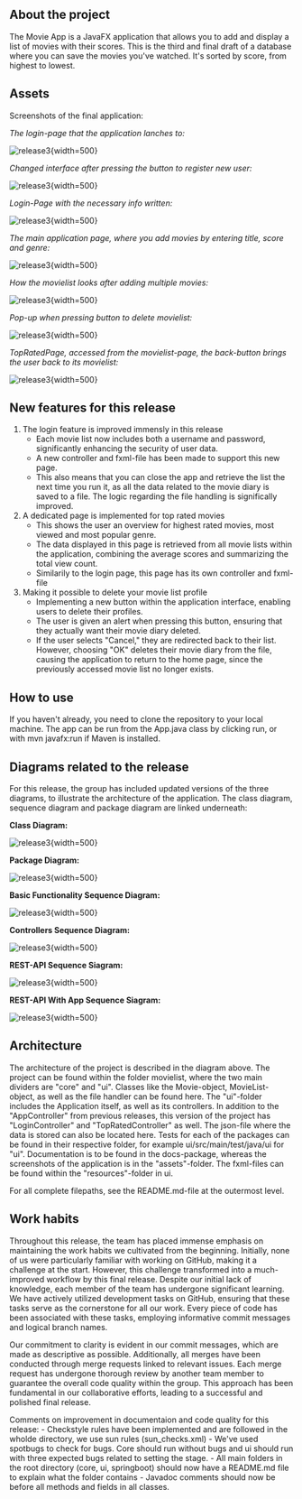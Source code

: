 ## About the project

The Movie App is a JavaFX application that allows you to add and display a list of movies with their scores. This is the third and final draft of a database where you can save the movies you've watched. It's sorted by score, from highest to lowest.

## Assets

Screenshots of the final application:

_The login-page that the application lanches to:_

![release3](assets/release3/(1)LoginPage.png "Picture"){width=500}

_Changed interface after pressing the button to register new user:_

![release3](assets/release3/(2)MakeNewMovieList.png "Picture"){width=500}

_Login-Page with the necessary info written:_

![release3](assets/release3/(3)LoginWithInfo.png "Picture"){width=500}

_The main application page, where you add movies by entering title, score and genre:_

![release3](assets/release3/(4)AddMovieToNewList.png "Picture"){width=500}

_How the movielist looks after adding multiple movies:_

![release3](assets/release3/(5)MoviesInList.png "Picture"){width=500}

_Pop-up when pressing button to delete movielist:_

![release3](assets/release3/(6)DeleteMovieList.png "Picture"){width=500}

_TopRatedPage, accessed from the movielist-page, the back-button brings the user back to its movielist:_

![release3](assets/release3/(7)TopRatedPage.png "Picture"){width=500}

## New features for this release

1. The login feature is improved immensly in this release
    - Each movie list now includes both a username and password, significantly enhancing the security of user data.
    - A new controller and fxml-file has been made to support this new page.
    - This also means that you can close the app and retrieve the list the next time you run it, as all the data related to the movie diary is saved to a file. The logic regarding the file handling is significally improved.
2. A dedicated page is implemented for top rated movies
    - This shows the user an overview for highest rated movies, most viewed and most popular genre.
    - The data displayed in this page is retrieved from all movie lists within the application, combining the average scores and summarizing the total view count. 
    - Similarily to the login page, this page has its own controller and fxml-file
3. Making it possible to delete your movie list profile
    - Implementing a new button within the application interface, enabling users to delete their profiles.
    - The user is given an alert when pressing this button, ensuring that they actually want their movie diary deleted.
    - If the user selects "Cancel," they are redirected back to their list. However, choosing "OK" deletes their movie diary from the file, causing the application to return to the home page, since the previously accessed movie list no longer exists.

## How to use

If you haven't already, you need to clone the repository to your local machine. The app can be run from the App.java class by clicking run, or with mvn javafx:run if Maven is installed.

## Diagrams related to the release

For this release, the group has included updated versions of the three diagrams, to illustrate the architecture of the application. The class diagram, sequence diagram and package diagram are linked underneath:

**Class Diagram:**

![release3](assets/release3/class/ClassDiagram.png "Class diagram"){width=500}

**Package Diagram:**

![release3](assets/release3/package/PackageDiagram.png "Package diagram"){width=500}

**Basic Functionality Sequence Diagram:**

![release3](assets/release3/sequenceBasicFunctionality/SequenceDiagram1.png "Sequence diagram"){width=500}

**Controllers Sequence Diagram:**

![release3](assets/release3/sequenceControllers/SequenceDiagram2.png "Sequence diagram"){width=500}

**REST-API Sequence Siagram:**

![release3](assets/release3/sequenceRESTAPI/SequenceDiagram3.png "Sequence diagram"){width=500}

**REST-API With App Sequence Siagram:**

![release3](assets/release3/sequenceRESTAPIwithapp/SequenceDiagram4.png "Sequence diagram"){width=500}

## Architecture

The architecture of the project is described in the diagram above. The project can be found within the folder movielist, where the two main dividers are "core" and "ui". Classes like the Movie-object, MovieList-object, as well as the file handler can be found here. The "ui"-folder includes the Application itself, as well as its controllers. In addition to the "AppController" from previous releases, this version of the project has "LoginController" and "TopRatedController" as well. The json-file where the data is stored can also be located here. Tests for each of the packages can be found in their respective folder, for example ui/src/main/test/java/ui for "ui". Documentation is to be found in the docs-package, whereas the screenshots of the application is in the "assets"-folder. The fxml-files can be found within the "resources"-folder in ui.

For all complete filepaths, see the README.md-file at the outermost level.

## Work habits

Throughout this release, the team has placed immense emphasis on maintaining the work habits we cultivated from the beginning. Initially, none of us were particularly familiar with working on GitHub, making it a challenge at the start. However, this challenge transformed into a much-improved workflow by this final release. Despite our initial lack of knowledge, each member of the team has undergone significant learning. We have actively utilized development tasks on GitHub, ensuring that these tasks serve as the cornerstone for all our work. Every piece of code has been associated with these tasks, employing informative commit messages and logical branch names.

Our commitment to clarity is evident in our commit messages, which are made as descriptive as possible. Additionally, all merges have been conducted through merge requests linked to relevant issues. Each merge request has undergone thorough review by another team member to guarantee the overall code quality within the group. This approach has been fundamental in our collaborative efforts, leading to a successful and polished final release.

Comments on improvement in documentaion and code quality for this release:
    - Checkstyle rules have been implemented and are followed in the wholde directory, we use sun rules (sun_checks.xml)
    - We've used spotbugs to check for bugs. Core should run without bugs and ui should run with three expected bugs related to setting the stage.
    - All main folders in the root directory (core, ui, springboot) should now have a README.md file to explain what the folder contains
    - Javadoc comments should now be before all methods and fields in all classes.